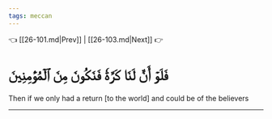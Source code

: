 ```yaml
---
tags: meccan
---
```


👈 [[26-101.md|Prev]] | [[26-103.md|Next]] 👉

# فَلَوۡ أَنَّ لَنَا كَرَّةٗ فَنَكُونَ مِنَ ٱلۡمُؤۡمِنِينَ

Then if we only had a return [to the world] and could be of the believers

---

